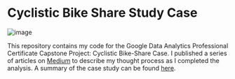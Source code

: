 # Cyclistic Bike Share Study Case
![image](https://github.com/eangutierrez/Cyclistic_Bike_Share/assets/92600212/89b3e6b9-309f-4d74-8f8c-7096a1629c50)

This repository contains my code for the Google Data Analytics Professional Certificate Capstone Project: Cyclistic Bike-Share Case.
I published a series of articles on [Medium](https://medium.com/@tonygutierrez_60520) to describe my thought process as I completed the analysis.
A summary of the case study can be found [here](https://medium.com/@tonygutierrez_60520/cyclistic-bike-share-business-case-introduction-f3efb2294687).   
